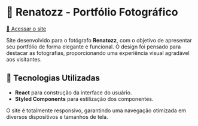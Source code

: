 # 📸 Renatozz - Portfólio Fotográfico

[🔗 Acessar o site](https://renatozz.com.br/)

Site desenvolvido para o fotógrafo **Renatozz**, com o objetivo de apresentar seu portfólio de forma elegante e funcional. O design foi pensado para destacar as fotografias, proporcionando uma experiência visual agradável aos visitantes.

## 🚀 Tecnologias Utilizadas

- **React** para construção da interface do usuário.
- **Styled Components** para estilização dos componentes.

O site é totalmente responsivo, garantindo uma navegação otimizada em diversos dispositivos e tamanhos de tela.
